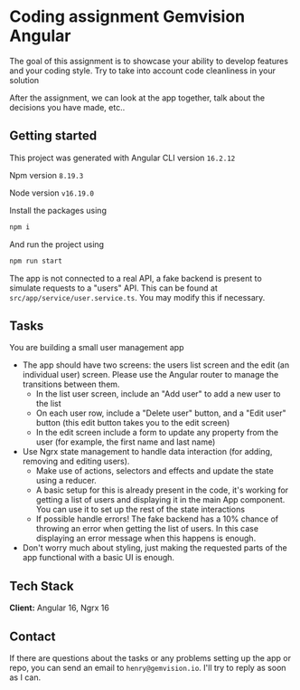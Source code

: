 
# Coding assignment Gemvision Angular

The goal of this assignment is to showcase your ability to develop features and your coding style. Try to take into account code cleanliness in your solution

After the assignment, we can look at the app together, talk about the decisions you have made, etc..

## Getting started

This project was generated with Angular CLI version `16.2.12`

Npm version `8.19.3`

Node version `v16.19.0`

Install the packages using

```bash
npm i
```

And run the project using

```bash
npm run start
```

The app is not connected to a real API, a fake backend is present to simulate requests to a "users" API. This can be found at `src/app/service/user.service.ts`. You may modify this if necessary.

## Tasks

You are building a small user management app

* The app should have two screens: the users list screen and the edit (an individual user) screen. Please use the Angular router to manage the
  transitions between them.
  * In the list user screen, include an "Add user" to add a new user to the list
  * On each user row, include a "Delete user" button, and a "Edit user" button (this edit button takes you to the edit screen)
  * In the edit screen include a form to update any property from the user (for example, the first name and last name)
* Use Ngrx state management to handle data interaction (for adding, removing and editing users).
  * Make use of actions, selectors and effects and update the state using a reducer.
  * A basic setup for this is already present in the code, it's working for getting a list of users and displaying it in the main App component. You can use it to set up the rest of the state interactions
  * If possible handle errors! The fake backend has a 10% chance of throwing an error when getting the list of users. In this case displaying an error message when this happens is enough.
* Don't worry much about styling, just making the requested parts of the app functional with a basic UI is enough.


## Tech Stack

**Client:** Angular 16, Ngrx 16

## Contact

If there are questions about the tasks or any problems setting up the app or repo, you can send an email to `henry@gemvision.io`. I'll try to reply as soon as I can.
